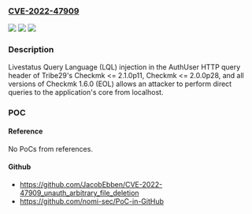 ### [CVE-2022-47909](https://cve.mitre.org/cgi-bin/cvename.cgi?name=CVE-2022-47909)
![](https://img.shields.io/static/v1?label=Product&message=Checkmk&color=blue)
![](https://img.shields.io/static/v1?label=Version&message=2.0.0%3C%3D%202.0.0p28%20&color=brighgreen)
![](https://img.shields.io/static/v1?label=Vulnerability&message=CWE-20%20Improper%20Input%20Validation&color=brighgreen)

### Description

Livestatus Query Language (LQL) injection in the AuthUser HTTP query header of Tribe29's Checkmk <= 2.1.0p11, Checkmk <= 2.0.0p28, and all versions of Checkmk 1.6.0 (EOL) allows an attacker to perform direct queries to the application's core from localhost.

### POC

#### Reference
No PoCs from references.

#### Github
- https://github.com/JacobEbben/CVE-2022-47909_unauth_arbitrary_file_deletion
- https://github.com/nomi-sec/PoC-in-GitHub

